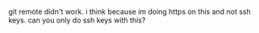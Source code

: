 git remote didn't work.  i think because im doing https on this and not ssh keys.  can you only do ssh keys with this?
